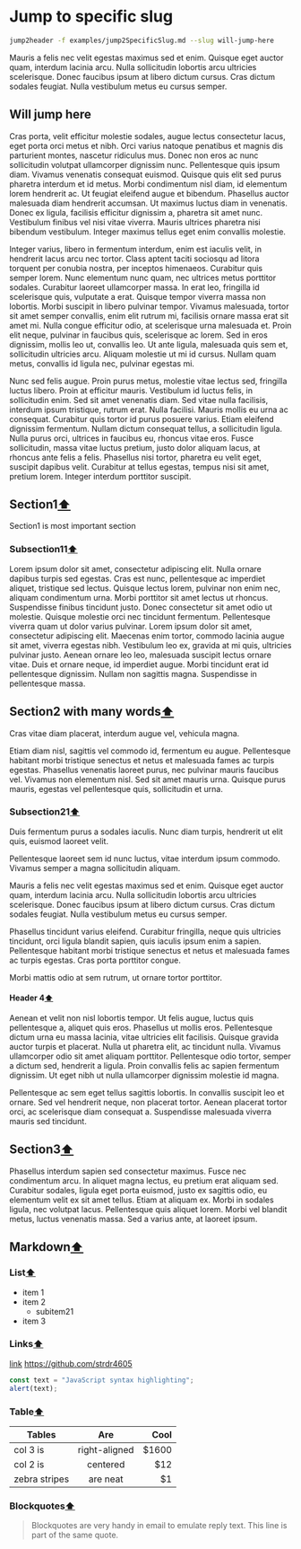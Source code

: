 # Jump to specific slug

```bash
jump2header -f examples/jump2SpecificSlug.md --slug will-jump-here
```

Mauris a felis nec velit egestas maximus sed et enim. Quisque eget auctor quam, interdum lacinia arcu. Nulla sollicitudin lobortis arcu ultricies scelerisque. Donec faucibus ipsum at libero dictum cursus.
Cras dictum sodales feugiat. Nulla vestibulum metus eu cursus semper.

## Will jump here

Cras porta, velit efficitur molestie sodales, augue lectus consectetur lacus, eget porta orci metus et nibh. Orci varius natoque penatibus et magnis dis parturient montes, nascetur ridiculus mus. Donec non eros ac nunc sollicitudin volutpat ullamcorper dignissim nunc. Pellentesque quis ipsum diam. Vivamus venenatis consequat euismod. Quisque quis elit sed purus pharetra interdum et id metus. Morbi condimentum nisl diam, id elementum lorem hendrerit ac. Ut feugiat eleifend augue et bibendum. Phasellus auctor malesuada diam hendrerit accumsan. Ut maximus luctus diam in venenatis. Donec ex ligula, facilisis efficitur dignissim a, pharetra sit amet nunc. Vestibulum finibus vel nisi vitae viverra. Mauris ultrices pharetra nisi bibendum vestibulum. Integer maximus tellus eget enim convallis molestie.

Integer varius, libero in fermentum interdum, enim est iaculis velit, in hendrerit lacus arcu nec tortor. Class aptent taciti sociosqu ad litora torquent per conubia nostra, per inceptos himenaeos. Curabitur quis semper lorem. Nunc elementum nunc quam, nec ultrices metus porttitor sodales. Curabitur laoreet ullamcorper massa. In erat leo, fringilla id scelerisque quis, vulputate a erat. Quisque tempor viverra massa non lobortis. Morbi suscipit in libero pulvinar tempor. Vivamus malesuada, tortor sit amet semper convallis, enim elit rutrum mi, facilisis ornare massa erat sit amet mi. Nulla congue efficitur odio, at scelerisque urna malesuada et. Proin elit neque, pulvinar in faucibus quis, scelerisque ac lorem. Sed in eros dignissim, mollis leo ut, convallis leo. Ut ante ligula, malesuada quis sem et, sollicitudin ultricies arcu. Aliquam molestie ut mi id cursus. Nullam quam metus, convallis id ligula nec, pulvinar egestas mi.

Nunc sed felis augue. Proin purus metus, molestie vitae lectus sed, fringilla luctus libero. Proin at efficitur mauris. Vestibulum id luctus felis, in sollicitudin enim. Sed sit amet venenatis diam. Sed vitae nulla facilisis, interdum ipsum tristique, rutrum erat. Nulla facilisi. Mauris mollis eu urna ac consequat. Curabitur quis tortor id purus posuere varius. Etiam eleifend dignissim fermentum. Nullam dictum consequat tellus, a sollicitudin ligula. Nulla purus orci, ultrices in faucibus eu, rhoncus vitae eros. Fusce sollicitudin, massa vitae luctus pretium, justo dolor aliquam lacus, at rhoncus ante felis a felis. Phasellus nisi tortor, pharetra eu velit eget, suscipit dapibus velit. Curabitur at tellus egestas, tempus nisi sit amet, pretium lorem. Integer interdum porttitor suscipit.

## Section1[⬆](#will-jump-here)

Section1 is most important section

### Subsection11[⬆](#will-jump-here)

Lorem ipsum dolor sit amet, consectetur adipiscing elit. Nulla ornare dapibus turpis sed egestas. Cras est nunc, pellentesque ac imperdiet aliquet, tristique sed lectus. Quisque lectus lorem, pulvinar non enim nec, aliquam condimentum urna. Morbi porttitor sit amet lectus ut rhoncus. Suspendisse finibus tincidunt justo. Donec consectetur sit amet odio ut molestie. Quisque molestie orci nec tincidunt fermentum. Pellentesque viverra quam ut dolor varius pulvinar. Lorem ipsum dolor sit amet, consectetur adipiscing elit. Maecenas enim tortor, commodo lacinia augue sit amet, viverra egestas nibh. Vestibulum leo ex, gravida at mi quis, ultricies pulvinar justo. Aenean ornare leo leo, malesuada suscipit lectus ornare vitae. Duis et ornare neque, id imperdiet augue. Morbi tincidunt erat id pellentesque dignissim. Nullam non sagittis magna. Suspendisse in pellentesque massa.

## Section2 with many words[⬆](#will-jump-here)

Cras vitae diam placerat, interdum augue vel, vehicula magna.

Etiam diam nisl, sagittis vel commodo id, fermentum eu augue.
Pellentesque habitant morbi tristique senectus et netus et malesuada fames ac turpis egestas. Phasellus venenatis laoreet purus, nec pulvinar mauris faucibus vel. Vivamus non elementum nisl. Sed sit amet mauris urna. Quisque purus mauris, egestas vel pellentesque quis, sollicitudin et urna.

### Subsection21[⬆](#will-jump-here)

Duis fermentum purus a sodales iaculis. Nunc diam turpis, hendrerit ut elit quis, euismod laoreet velit.

Pellentesque laoreet sem id nunc luctus, vitae interdum ipsum commodo. Vivamus semper a magna sollicitudin aliquam.

Mauris a felis nec velit egestas maximus sed et enim. Quisque eget auctor quam, interdum lacinia arcu. Nulla sollicitudin lobortis arcu ultricies scelerisque. Donec faucibus ipsum at libero dictum cursus.
Cras dictum sodales feugiat. Nulla vestibulum metus eu cursus semper.

Phasellus tincidunt varius eleifend. Curabitur fringilla, neque quis ultricies tincidunt, orci ligula blandit sapien, quis iaculis ipsum enim a sapien. Pellentesque habitant morbi tristique senectus et netus et malesuada fames ac turpis egestas. Cras porta porttitor congue.

Morbi mattis odio at sem rutrum, ut ornare tortor porttitor.

#### Header 4[⬆](#will-jump-here)

Aenean et velit non nisl lobortis tempor. Ut felis augue, luctus quis pellentesque a, aliquet quis eros. Phasellus ut mollis eros. Pellentesque dictum urna eu massa lacinia, vitae ultricies elit facilisis.
Quisque gravida auctor turpis et placerat. Nulla ut pharetra elit, ac tincidunt nulla. Vivamus ullamcorper odio sit amet aliquam porttitor. Pellentesque odio tortor, semper a dictum sed, hendrerit a ligula. Proin convallis felis ac sapien fermentum dignissim. Ut eget nibh ut nulla ullamcorper dignissim molestie id magna.

Pellentesque ac sem eget tellus sagittis lobortis. In convallis suscipit leo et ornare. Sed vel hendrerit neque, non placerat tortor. Aenean placerat tortor orci, ac scelerisque diam consequat a. Suspendisse malesuada viverra mauris sed tincidunt.

## Section3[⬆](#will-jump-here)

Phasellus interdum sapien sed consectetur maximus. Fusce nec condimentum arcu. In aliquet magna lectus, eu pretium erat aliquam sed. Curabitur sodales, ligula eget porta euismod, justo ex sagittis odio, eu elementum velit ex sit amet tellus. Etiam at aliquam ex. Morbi in sodales ligula, nec volutpat lacus. Pellentesque quis aliquet lorem. Morbi vel blandit metus, luctus venenatis massa. Sed a varius ante, at laoreet ipsum.

## Markdown[⬆](#will-jump-here)

### List[⬆](#will-jump-here)

- item 1
- item 2
  - subitem21
- item 3

### Links[⬆](#will-jump-here)

[link](https://github.com/strdr4605)
https://github.com/strdr4605

```js
const text = "JavaScript syntax highlighting";
alert(text);
```

### Table[⬆](#will-jump-here)

| Tables        | Are           | Cool  |
| ------------- |:-------------:| -----:|
| col 3 is      | right-aligned | $1600 |
| col 2 is      | centered      |   $12 |
| zebra stripes | are neat      |    $1 |

### Blockquotes[⬆](#will-jump-here)

> Blockquotes are very handy in email to emulate reply text.
> This line is part of the same quote.
